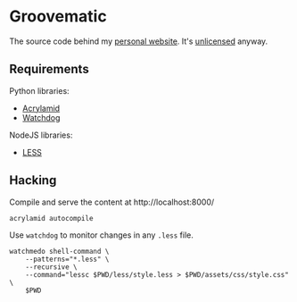Groovematic
===========

The source code behind my [personal website](http://groovematic.com/).
It's [unlicensed](http://unlicense.org/) anyway.

Requirements
------------

Python libraries:

* [Acrylamid](https://github.com/posativ/acrylamid)
* [Watchdog](https://github.com/gorakhargosh/watchdog)

NodeJS libraries:

* [LESS](http://lesscss.org/)

Hacking
-------

Compile and serve the content at http://localhost:8000/

    acrylamid autocompile

Use `watchdog` to monitor changes in any `.less` file.

    watchmedo shell-command \
        --patterns="*.less" \
        --recursive \
        --command="lessc $PWD/less/style.less > $PWD/assets/css/style.css" \
        $PWD
